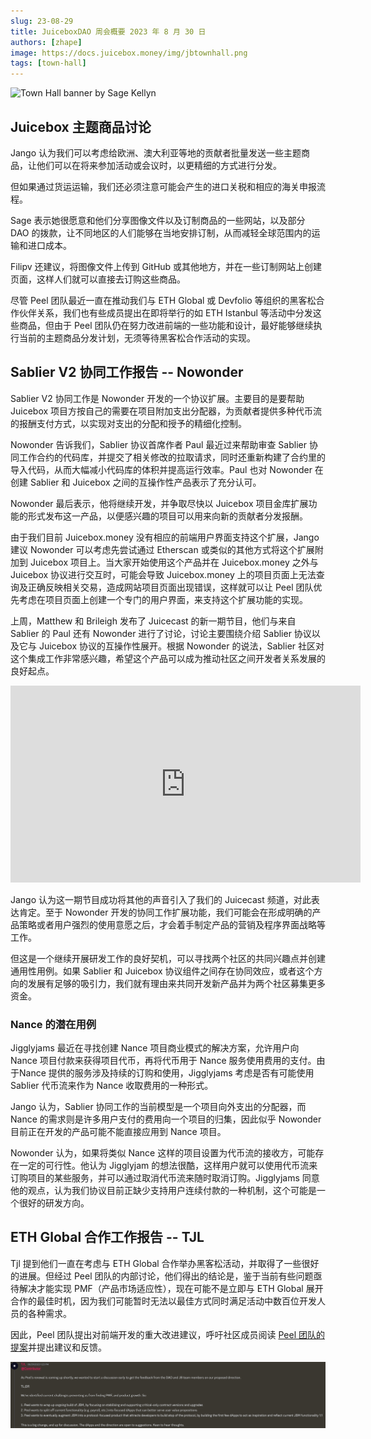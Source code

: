 ```yaml
---
slug: 23-08-29
title: JuiceboxDAO 周会概要 2023 年 8 月 30 日
authors: [zhape]
image: https://docs.juicebox.money/img/jbtownhall.png
tags: [town-hall]
---
```


![Town Hall banner by Sage Kellyn](https://docs.juicebox.money/img/jbtownhall.png)

## Juicebox 主题商品讨论

Jango 认为我们可以考虑给欧洲、澳大利亚等地的贡献者批量发送一些主题商品，让他们可以在将来参加活动或会议时，以更精细的方式进行分发。

但如果通过货运运输，我们还必须注意可能会产生的进口关税和相应的海关申报流程。

Sage 表示她很愿意和他们分享图像文件以及订制商品的一些网站，以及部分 DAO 的拨款，让不同地区的人们能够在当地安排订制，从而减轻全球范围内的运输和进口成本。

Filipv 还建议，将图像文件上传到 GitHub 或其他地方，并在一些订制网站上创建页面，这样人们就可以直接去订购这些商品。

尽管 Peel 团队最近一直在推动我们与 ETH Global 或 Devfolio 等组织的黑客松合作伙伴关系，我们也有些成员提出在即将举行的如 ETH Istanbul 等活动中分发这些商品，但由于 Peel 团队仍在努力改进前端的一些功能和设计，最好能够继续执行当前的主题商品分发计划，无须等待黑客松合作活动的实现。

## Sablier V2 协同工作报告 -- Nowonder

Sablier V2 协同工作是 Nowonder 开发的一个协议扩展。主要目的是要帮助 Juicebox 项目方按自己的需要在项目附加支出分配器，为贡献者提供多种代币流的报酬支付方式，以实现对支出的分配和授予的精细化控制。

Nowonder 告诉我们，Sablier 协议首席作者 Paul 最近过来帮助审查 Sablier 协同工作合约的代码库，并提交了相关修改的拉取请求，同时还重新构建了合约里的导入代码，从而大幅减小代码库的体积并提高运行效率。Paul 也对 Nowonder 在创建 Sablier 和 Juicebox 之间的互操作性产品表示了充分认可。

Nowonder 最后表示，他将继续开发，并争取尽快以 Juicebox 项目金库扩展功能的形式发布这一产品，以便感兴趣的项目可以用来向新的贡献者分发报酬。

由于我们目前 Juicebox.money 没有相应的前端用户界面支持这个扩展，Jango 建议 Nowonder 可以考虑先尝试通过 Etherscan 或类似的其他方式将这个扩展附加到 Juicebox 项目上。当大家开始使用这个产品并在 Juicebox.money 之外与 Juicebox 协议进行交互时，可能会导致 Juicebox.money 上的项目页面上无法查询及正确反映相关交易，造成网站项目页面出现错误，这样就可以让 Peel 团队优先考虑在项目页面上创建一个专门的用户界面，来支持这个扩展功能的实现。

上周，Matthew 和 Brileigh 发布了 Juicecast 的新一期节目，他们与来自 Sablier 的 Paul 还有 Nowonder 进行了讨论，讨论主要围绕介绍 Sablier 协议以及它与 Juicebox 协议的互操作性展开。根据 Nowonder 的说法，Sablier 社区对这个集成工作非常感兴趣，希望这个产品可以成为推动社区之间开发者关系发展的良好起点。

<iframe width="560" height="315" src="https://www.youtube.com/embed/2Pq6u4JgSf4?si=aj-FIVuKtHpVquKT" title="YouTube video player" frameborder="0" allow="accelerometer; autoplay; clipboard-write; encrypted-media; gyroscope; picture-in-picture; web-share" allowfullscreen></iframe>

Jango 认为这一期节目成功将其他的声音引入了我们的 Juicecast 频道，对此表达肯定。至于 Nowonder 开发的协同工作扩展功能，我们可能会在形成明确的产品策略或者用户强烈的使用意愿之后，才会着手制定产品的营销及程序界面战略等工作。

但这是一个继续开展研发工作的良好契机，可以寻找两个社区的共同兴趣点并创建通用性用例。如果 Sablier 和 Juicebox 协议组件之间存在协同效应，或者这个方向的发展有足够的吸引力，我们就有理由来共同开发新产品并为两个社区募集更多资金。

### Nance 的潜在用例

Jigglyjams 最近在寻找创建 Nance 项目商业模式的解决方案，允许用户向 Nance 项目付款来获得项目代币，再将代币用于 Nance 服务使用费用的支付。由于Nance 提供的服务涉及持续的订购和使用，Jigglyjams 考虑是否有可能使用 Sablier 代币流来作为 Nance 收取费用的一种形式。

Jango 认为，Sablier 协同工作的当前模型是一个项目向外支出的分配器，而 Nance 的需求则是许多用户支付的费用向一个项目的归集，因此似乎 Nowonder 目前正在开发的产品可能不能直接应用到 Nance 项目。

Nowonder 认为，如果将类似 Nance 这样的项目设置为代币流的接收方，可能存在一定的可行性。他认为 Jigglyjam 的想法很酷，这样用户就可以使用代币流来订购项目的某些服务，并可以通过取消代币流来随时取消订购。Jigglyjams 同意他的观点，认为我们协议目前正缺少支持用户连续付款的一种机制，这个可能是一个很好的研发方向。

## ETH Global 合作工作报告 -- TJL

Tjl 提到他们一直在考虑与 ETH Global 合作举办黑客松活动，并取得了一些很好的进展。但经过 Peel 团队的内部讨论，他们得出的结论是，鉴于当前有些问题亟待解决才能实现 PMF（产品市场适应性），现在可能不是立即与 ETH Global 展开合作的最佳时机，因为我们可能暂时无法以最佳方式同时满足活动中数百位开发人员的各种需求。

因此，Peel 团队提出对前端开发的重大改进建议，呼吁社区成员阅读 [Peel 团队的提案](https://grand-popcorn-c81.notion.site/Peel-Renewal-Proposal-September-23-2eb418b4bf17417db9cdeef5e0111369)并提出建议和反馈。

![Proposed new directions by Peel team](Peel_new_direction.png)